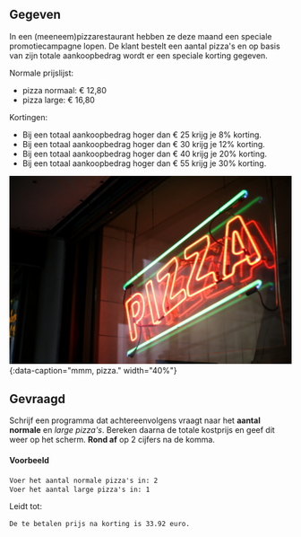 ## Gegeven

In een (meeneem)pizzarestaurant hebben ze deze maand een speciale promotiecampagne lopen. De klant bestelt een aantal pizza's en op basis van zijn totale aankoopbedrag wordt er een speciale korting gegeven.

Normale prijslijst:

* pizza normaal: € 12,80
* pizza large: € 16,80

Kortingen:

* Bij een totaal aankoopbedrag hoger dan € 25 krijg je 8% korting.
* Bij een totaal aankoopbedrag hoger dan € 30 krijg je 12% korting.
* Bij een totaal aankoopbedrag hoger dan € 40 krijg je 20% korting.
* Bij een totaal aankoopbedrag hoger dan € 55 krijg je 30% korting.

![mmm, pizza.](media/giorgio-trovato.jpg "Foto door Giorgio Trovato op Unsplash."){:data-caption="mmm, pizza." width="40%"}

## Gevraagd
Schrijf een programma dat achtereenvolgens vraagt naar het **aantal** **normale** en *large pizza's*. Bereken daarna de totale kostprijs en geef dit weer op het scherm. **Rond af** op 2 cijfers na de komma.

#### Voorbeeld
```
Voer het aantal normale pizza's in: 2
Voer het aantal large pizza's in: 1
```

Leidt tot:
```
De te betalen prijs na korting is 33.92 euro.
```